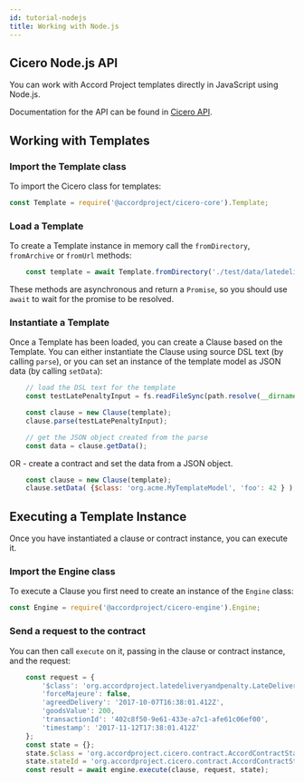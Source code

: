 ```yaml
---
id: tutorial-nodejs
title: Working with Node.js
---
```


## Cicero Node.js API

You can work with Accord Project templates directly in JavaScript using Node.js.

Documentation for the API can be found in [Cicero API](https://docs.accordproject.org/docs/cicero-api.html).

## Working with Templates

### Import the Template class

To import the Cicero class for templates:

```js
const Template = require('@accordproject/cicero-core').Template;
```

### Load a Template

To create a Template instance in memory call the `fromDirectory`, `fromArchive` or `fromUrl` methods:

```js
    const template = await Template.fromDirectory('./test/data/latedeliveryandpenalty');
```

These methods are asynchronous and return a `Promise`, so you should use `await` to wait for the promise to be resolved.

### Instantiate a Template

Once a Template has been loaded, you can create a Clause based on the Template. You can either instantiate
the Clause using source DSL text (by calling `parse`), or you can set an instance of the template model 
as JSON data (by calling `setData`):

```js
    // load the DSL text for the template
    const testLatePenaltyInput = fs.readFileSync(path.resolve(__dirname, 'text/', 'sample.md'), 'utf8');

    const clause = new Clause(template);
    clause.parse(testLatePenaltyInput);

    // get the JSON object created from the parse
    const data = clause.getData();
```

OR - create a contract and set the data from a JSON object.

```js
    const clause = new Clause(template);
    clause.setData( {$class: 'org.acme.MyTemplateModel', 'foo': 42 } );
```

## Executing a Template Instance

Once you have instantiated a clause or contract instance, you can execute it.

### Import the Engine class

To execute a Clause you first need to create an instance of the ``Engine`` class:

```js
const Engine = require('@accordproject/cicero-engine').Engine;
```

### Send a request to the contract

You can then call ``execute`` on it, passing in the clause or contract instance, and the request:

```js
    const request = {
        '$class': 'org.accordproject.latedeliveryandpenalty.LateDeliveryAndPenaltyRequest',
        'forceMajeure': false,
        'agreedDelivery': '2017-10-07T16:38:01.412Z',
        'goodsValue': 200,
        'transactionId': '402c8f50-9e61-433e-a7c1-afe61c06ef00',
        'timestamp': '2017-11-12T17:38:01.412Z'
    };
    const state = {};
    state.$class = 'org.accordproject.cicero.contract.AccordContractState';
    state.stateId = 'org.accordproject.cicero.contract.AccordContractState#1';
    const result = await engine.execute(clause, request, state);
```
